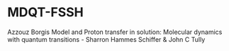 # MDQT-FSSH
Azzouz Borgis Model and Proton transfer in solution:  Molecular dynamics with quantum transitions  - Sharron Hammes Schiffer &amp; John C  Tully

